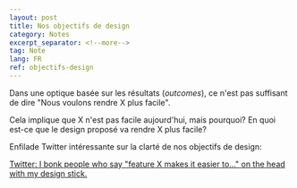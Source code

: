 ```yaml
---
layout: post
title: Nos objectifs de design
category: Notes
excerpt_separator: <!--more-->
tag: Note
lang: FR
ref: objectifs-design
---
```


Dans une optique basée sur les résultats (*outcomes*), ce n'est pas suffisant de dire "Nous voulons rendre X plus facile". 

Cela implique que X n'est pas facile aujourd'hui, mais pourquoi? En quoi est-ce que le design proposé va rendre X plus facile? 

<!--more-->


Enfilade Twitter intéressante sur la clarté de nos objectifs de design:

[Twitter: I bonk people who say "feature X makes it easier to..." on the head with my design stick. ](https://twitter.com/PavelASamsonov/status/1597660843746897922)
